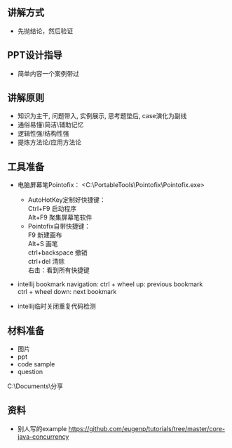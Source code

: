 ## 讲解方式
- 先抛结论，然后验证

## PPT设计指导
* 简单内容一个案例带过

## 讲解原则
- 知识为主干, 问题带入, 实例展示, 思考题垫后, case演化为副线
- 通俗易懂\简洁\辅助记忆
- 逻辑性强/结构性强
- 提炼方法论/应用方法论

## 工具准备
* 电脑屏幕笔Pointofix： <C:\PortableTools\Pointofix\Pointofix.exe>  
  - AutoHotKey定制好快捷键：  
    Ctrl+F9 启动程序  
    Alt+F9 聚集屏幕笔软件  
  - Pointofix自带快捷键：   
    F9 新建画布  
    Alt+S 画笔  
    ctrl+backspace 撤销  
    ctrl+del 清除  
    右击：看到所有快捷键
* intellij bookmark navigation:
ctrl + wheel up: previous bookmark  
ctrl + wheel down: next bookmark

* intellij临时关闭重复代码检测

## 材料准备
- 图片
- ppt
- code sample
- question

C:\Documents\分享

## 资料
* 别人写的example
https://github.com/eugenp/tutorials/tree/master/core-java-concurrency

